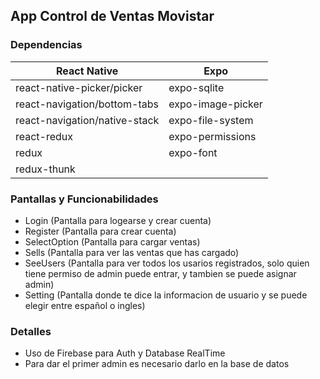 ##  App Control de Ventas Movistar

### Dependencias

| React Native | Expo |
| --------------------------- | ----------------- |
| react-native-picker/picker | expo-sqlite |
| react-navigation/bottom-tabs | expo-image-picker |
| react-navigation/native-stack | expo-file-system |
| react-redux | expo-permissions |
| redux | expo-font |
| redux-thunk |

### Pantallas y Funcionabilidades

- Login (Pantalla para logearse y crear cuenta)
- Register (Pantalla para crear cuenta)
- SelectOption (Pantalla para cargar ventas)
- Sells (Pantalla para ver las ventas que has cargado)
- SeeUsers (Pantalla para ver todos los usarios registrados, solo quien tiene permiso de admin puede entrar, y tambien se puede asignar admin)
- Setting (Pantalla donde te dice la informacion de usuario y se puede elegir entre español o ingles)

### Detalles

- Uso de Firebase para Auth y Database RealTime
- Para dar el primer admin es necesario darlo en la base de datos
